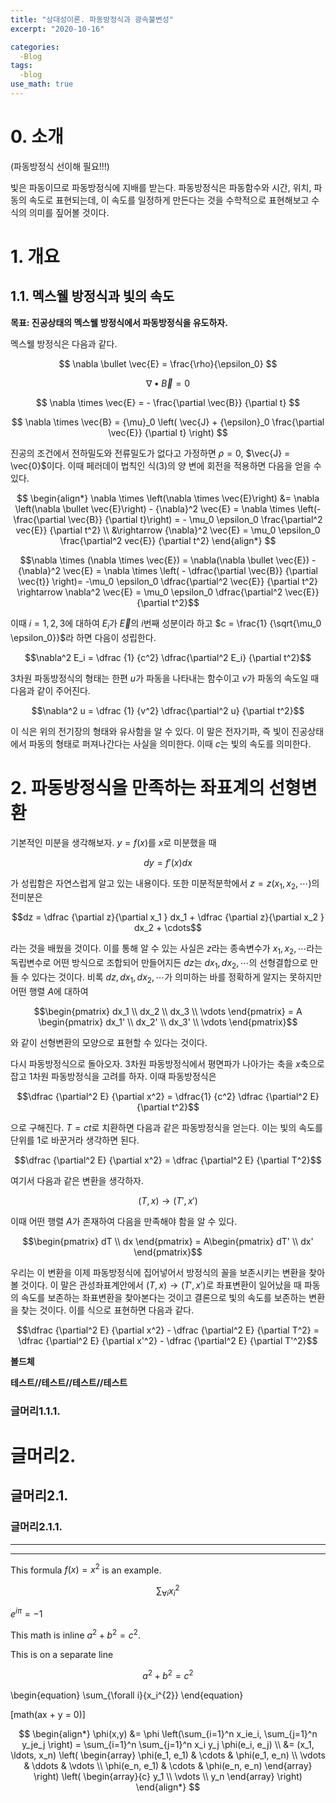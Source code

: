 ```yaml
---
title: "상대성이론. 파동방정식과 광속불변성"
excerpt: "2020-10-16"

categories:
  -Blog
tags:
  -blog
use_math: true
---
```


# 0. 소개    

(파동방정식 선이해 필요!!!)

빛은 파동이므로 파동방정식에 지배를 받는다. 파동방정식은 파동함수와 시간, 위치, 파동의 속도로 표현되는데, 이 속도를 일정하게 만든다는 것을 수학적으로 표현해보고 수식의 의미를 짚어볼 것이다.

# 1. 개요

## 1.1. 멕스웰 방정식과 빛의 속도

**목표: 진공상태의 멕스웰 방정식에서 파동방정식을 유도하자.**

멕스웰 방정식은 다음과 같다.

$$
\nabla \bullet \vec{E} = \frac{\rho}{\epsilon_0}
$$

$$
\nabla \bullet \vec{B} = 0
$$

$$
\nabla \times \vec{E} = - \frac{\partial \vec{B}} {\partial t}
$$

$$
\nabla \times \vec{B} = {\mu}_0 \left( \vec{J} + {\epsilon}_0 \frac{\partial \vec{E}} {\partial t} \right)
$$

진공의 조건에서 전하밀도와 전류밀도가 없다고 가정하면 $\rho = 0$, $\vec{J} = \vec{0}$이다. 이때 페러데이 법칙인 식(3)의 양 변에 회전을 적용하면 다음을 얻을 수 있다.

$$
\begin{align*}
  \nabla \times \left(\nabla \times \vec{E}\right) &= \nabla \left(\nabla \bullet \vec{E}\right) - {\nabla}^2 \vec{E} = \nabla \times \left(- \frac{\partial \vec{B}} {\partial t}\right) = - \mu_0 \epsilon_0 \frac{\partial^2 vec{E}} {\partial t^2}    \\
  &\rightarrow {\nabla}^2 \vec{E} = \mu_0 \epsilon_0 \frac{\partial^2 vec{E}} {\partial t^2}
\end{align*}
$$

$$\nabla \times (\nabla \times \vec{E}) = \nabla(\nabla \bullet \vec{E}) - {\nabla}^2 \vec{E} = \nabla \times \left( - \dfrac{\partial \vec{B}} {\partial \vec{t}} \right)= -\mu_0 \epsilon_0 \dfrac{\partial^2 \vec{E}} {\partial t^2} \rightarrow \nabla^2 \vec{E} = \mu_0 \epsilon_0 \dfrac{\partial^2 \vec{E}} {\partial t^2}$$

이때 $i= 1, 2, 3$에 대하여 $E_i$가 $\vec{E}$의 $i$번째 성분이라 하고 $c = \frac{1} {\sqrt{\mu_0 \epsilon_0}}$라 하면 다음이 성립한다.

$$\nabla^2 E_i = \dfrac {1} {c^2} \dfrac{\partial^2 E_i} {\partial t^2}$$

3차원 파동방정식의 형태는 한편 $u$가 파동을 나타내는 함수이고 $v$가 파동의 속도일 때 다음과 같이 주어진다.

$$\nabla^2 u  = \dfrac {1} {v^2} \dfrac{\partial^2 u} {\partial t^2}$$

이 식은 위의 전기장의 형태와 유사함을 알 수 있다. 이 말은 전자기파, 즉 빛이 진공상태에서 파동의 형태로 퍼져나간다는 사실을 의미한다. 이때 $c$는 빛의 속도를 의미한다.

# 2. 파동방정식을 만족하는 좌표계의 선형변환

 기본적인 미분을 생각해보자. $y=f(x)$를 $x$로 미분했을 때

 $$dy = f'(x)dx$$

 가 성립함은 자연스럽게 알고 있는 내용이다. 또한 미분적분학에서 $z = z(x_1 ,x_2 ,\cdots)$의 전미분은 

 $$dz = \dfrac {\partial z}{\partial x_1 } dx_1  + \dfrac {\partial z}{\partial x_2 } dx_2 + \cdots$$

라는 것을 배웠을 것이다. 이를 통해 알 수 있는 사실은 $z$라는 종속변수가 $x_1 , x_2 , \cdots$라는 독립변수로 어떤 방식으로 조합되어 만들어지든 $dz$는 $dx_1 , dx_2 , \cdots$의 선형결합으로 만들 수 있다는 것이다. 비록 $dz, dx_1 ,dx_2 , \cdots$가 의미하는 바를 정확하게 알지는 못하지만 어떤 행렬 $A$에 대하여

$$\begin{pmatrix} dx_1 \\ dx_2 \\ dx_3 \\ \vdots \end{pmatrix} = A \begin{pmatrix} dx_1' \\ dx_2' \\ dx_3' \\ \vdots \end{pmatrix}$$

와 같이 선형변환의 모양으로 표현할 수 있다는 것이다. 

다시 파동방정식으로 돌아오자. 3차원 파동방정식에서 평면파가 나아가는 축을 $x$축으로 잡고 1차원 파동방정식을 고려를 하자. 이때 파동방정식은

$$\dfrac {\partial^2 E} {\partial x^2} = \dfrac{1} {c^2} \dfrac {\partial^2 E} {\partial t^2}$$

으로 구해진다. $T = ct$로 치환하면 다음과 같은 파동방정식을 얻는다. 이는 빛의 속도를 단위를 1로 바꾼거라 생각하면 된다. 

$$\dfrac {\partial^2 E} {\partial x^2} = \dfrac {\partial^2 E} {\partial T^2}$$

여기서 다음과 같은 변환을 생각하자. 

$$(T, x) \rightarrow (T', x')$$

이때 어떤 행렬 $A$가 존재하여 다음을 만족해야 함을 알 수 있다.

$$\begin{pmatrix} dT \\ dx \end{pmatrix} = A\begin{pmatrix} dT' \\ dx' \end{pmatrix}$$

우리는 이 변환을 이제 파동방정식에 집어넣어서 방정식의 꼴을 보존시키는 변환을 찾아볼 것이다. 이 말은 관성좌표계안에서 $(T, x) \rightarrow (T', x')$로 좌표변환이 일어났을 때 파동의 속도를 보존하는 좌표변환을 찾아본다는 것이고 결론으로 빛의 속도를 보존하는 변환을 찾는 것이다. 이를 식으로 표현하면 다음과 같다.

$$\dfrac {\partial^2 E} {\partial x^2} - \dfrac {\partial^2 E} {\partial T^2} = \dfrac {\partial^2 E} {\partial x'^2} - \dfrac {\partial^2 E} {\partial T'^2}$$



**볼드체**

__테스트//테스트//테스트//테스트__

### 글머리1.1.1.

# 글머리2.
## 글머리2.1.
### 글머리2.1.1.

***
***
This formula $f(x) = x^2$ is an example.

$$
\sum_{\forall i}{x_i^{2}} 
$$

$e^{i \pi} = -1$

This math is inline $`a^2+b^2=c^2`$.

This is on a separate line

```math
a^2+b^2=c^2
```

\begin{equation}
\sum_{\forall i}{x_i^{2}}
\end{equation}

[math(ax + y = 0)]

$$
\begin{align*}
  \phi(x,y) &= \phi \left(\sum_{i=1}^n x_ie_i, \sum_{j=1}^n y_je_j \right)
  = \sum_{i=1}^n \sum_{j=1}^n x_i y_j \phi(e_i, e_j)  \\
  &= (x_1, \ldots, x_n) \left( \begin{array}
      \phi(e_1, e_1) & \cdots & \phi(e_1, e_n) \\
      \vdots & \ddots & \vdots \\
      \phi(e_n, e_1) & \cdots & \phi(e_n, e_n)
    \end{array} \right)
  \left( \begin{array}{c}
      y_1 \\
      \vdots \\
      y_n
    \end{array} \right)
\end{align*}
$$